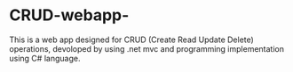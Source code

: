 # CRUD-webapp-
This is a web app designed for CRUD (Create Read Update Delete) operations, devoloped by using .net mvc and programming implementation using C# language.
